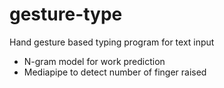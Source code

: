 # gesture-type
Hand gesture based typing program for text input
- N-gram model for work prediction
- Mediapipe to detect number of finger raised
